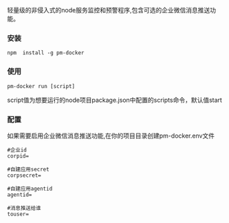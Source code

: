 轻量级的非侵入式的node服务监控和预警程序,包含可选的企业微信消息推送功能。

### 安装
```
npm  install -g pm-docker
```

### 使用
```
pm-docker run [script]
```
script值为想要运行的node项目package.json中配置的scripts命令，默认值start

### 配置
如果需要启用企业微信消息推送功能,在你的项目目录创建pm-docker.env文件
```
#企业id
corpid=

#自建应用secret
corpsecret=

#自建应用agentid
agentid=

#消息推送给谁
touser=
```

